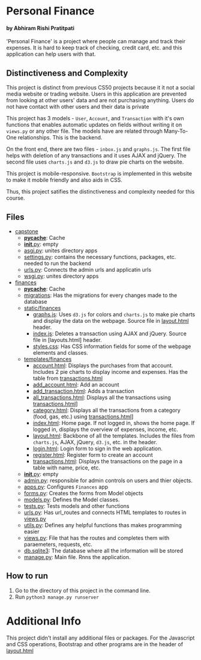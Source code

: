 
# Personal Finance

#### by Abhiram Rishi Pratitpati 


'Personal Finance' is a project where people can manage and track their expenses. It is hard to keep track of checking, credit card, etc. and this application can help users with that. 

## Distinctiveness and Complexity

This project is distinct from previous CS50 projects because it it not a social media website or trading website. Users in this application are prevented from looking at other users' data and are not 
purchasing anything. Users do not have contact with other users and their data is private

This project has 3 models - `User`, `Account`, and `Transaction` with it's own functions that enables automatic updates on fields without writing it on `views.py` or any other file. 
The models have are related through Many-To-One relationships. This is the backend. 

On the front end, there are two files - `inbox.js` and `graphs.js`. The first file helps with deletion of any transactions and it uses AJAX and jQuery. The second file uses `charts.js` and `d3.js` to draw pie charts on the website. 

This project is mobile-responsive. `Bootstrap` is implemented in this website to make it mobile friendly and also aids in CSS. 

Thus, this project satifies the distinctiveness and complexity needed for this course. 

## Files
- [capstone](capstone)
    - [__pycache__](capstone/__pycache__): Cache
    - [__init__.py](capstone/__init__.py): empty
    - [asgi.py](capstone/asgi.py): unites directory apps
    - [settings.py](capstone/settings.py): contains the necessary functions, packages, etc. needed to run the backend
    - [urls.py](urls.py): Connects the admin urls and applicatin urls
    - [wsgi.py](capstone/wsgi.py): unites directory apps
- [finances](finances)
    - [__pycache__](capstone/__pycache__): Cache
    - [migrations](finances/migrations): Has the migrations for every changes made to the database
    - [static/finances](finances/static/finances)
        - [graphs.js](finances/static/finances/graphs.js): Uses `d3.js` for colors and `charts.js` to make pie charts and display the data on the webpage. Source file in [layout.html](finances/templates/finances/layout.html) header. 
        - [index.js](finances/static/finances/index.js): Deletes a transaction using AJAX and jQuery. Source file in [layouts.html] header. 
        - [styles.css](finances/static/finances/styles.css): Has CSS information fields for some of the webpage elements and classes. 
    - [templates/finances](finances/templates/finances)
        - [account.html](finances/templates/finances/account.html): Displays the purchases from that account. Includes 2 pie charts to display income and expenses. Has the table from [transactions.html](finances/templates/finances/transactions.html)
        - [add_account.html](finances/templates/finances/add_account.html): Add an account
        - [add_transaction.html](finances/templates/finances/add_transaction.html): Adds a transaction
        - [all_transactions.html](finances/templates/finances/all_transactions.html): Displays all the transactions using [transactions.html](finances/templates/finances/transactions.html)]
        - [category.html](finances/templates/finances/category.html): Displays all the transactions from a category (food, gas, etc.) using [transactions.html](finances/templates/finances/transactions.html)]
        - [index.html](finances/templates/finances/index.html): Home page. If not logged in, shows the home page. If logged in, displays the overview of expenses, income, etc. 
        - [layout.html](finances/templates/finances/layout.html): Backbone of all the templates. Includes the files from `charts.js`, AJAX, jQuery, `d3.js`, etc. in the header. 
        - [login.html](finances/templates/finances/login.html): Login form to sign in the web application. 
        - [register.html](finances/templates/finances/register.html): Register form to create an account
        - [transactions.html](finances/templates/finances/transactions.html): Displays the transactions on the page in a table with name, price, etc. 
    - [__init__.py](capstone/__init__.py): empty
    - [admin.py](finances/admin.py): responsible for admin controls on users and thier objects. 
    - [apps.py](finances/apps.py): Configures `Finances` app
    - [forms.py](finances/forms.py): Creates the forms from Model objects
    - [models.py](finances/models.py): Defines the Model classes. 
    - [tests.py](finances/tests.py): Tests models and other functions
    - [urls.py](finances/urls.py): Has url_routes and connects HTML templates to routes in [views.py](finances/views.py)
    - [utils.py](finances/utils.py): Defines any helpful functions thas makes programming easier
    - [views.py](finances/views.py): File that has the routes and completes them with paraemeters, requests, etc. 
    - [db.sqlite3](db.sqlite3): The database where all the information will be stored
    - [manage.py](manage.py): Main file. Rnns the application. 


## How to run
1. Go to the directory of this project in the command line. 
2. Run `python3 manage.py runserver`


# Additional Info
This project didn't install any additional files or packages. For the Javascript and CSS operations, Bootstrap and other programs are in the header of [layout.html](finances/templates/finances/layout.html)





